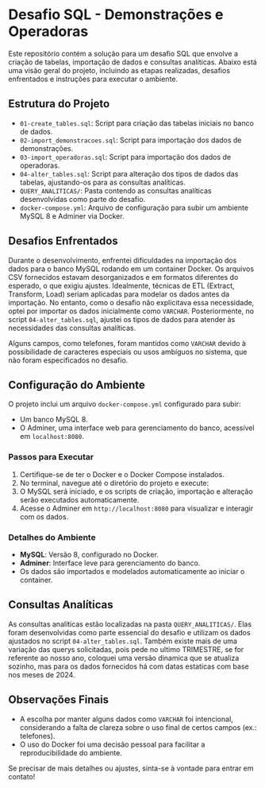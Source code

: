 # Desafio SQL - Demonstrações e Operadoras

Este repositório contém a solução para um desafio SQL que envolve a criação de tabelas, importação de dados e consultas analíticas. Abaixo está uma visão geral do projeto, incluindo as etapas realizadas, desafios enfrentados e instruções para executar o ambiente.

## Estrutura do Projeto

- `01-create_tables.sql`: Script para criação das tabelas iniciais no banco de dados.
- `02-import_demonstracoes.sql`: Script para importação dos dados de demonstrações.
- `03-import_operadoras.sql`: Script para importação dos dados de operadoras.
- `04-alter_tables.sql`: Script para alteração dos tipos de dados das tabelas, ajustando-os para as consultas analíticas.
- `QUERY_ANALITICAS/`: Pasta contendo as consultas analíticas desenvolvidas como parte do desafio.
- `docker-compose.yml`: Arquivo de configuração para subir um ambiente MySQL 8 e Adminer via Docker.

## Desafios Enfrentados

Durante o desenvolvimento, enfrentei dificuldades na importação dos dados para o banco MySQL rodando em um container Docker. Os arquivos CSV fornecidos estavam desorganizados e em formatos diferentes do esperado, o que exigiu ajustes. Idealmente, técnicas de ETL (Extract, Transform, Load) seriam aplicadas para modelar os dados antes da importação. No entanto, como o desafio não explicitava essa necessidade, optei por importar os dados inicialmente como `VARCHAR`. Posteriormente, no script `04-alter_tables.sql`, ajustei os tipos de dados para atender às necessidades das consultas analíticas.

Alguns campos, como telefones, foram mantidos como `VARCHAR` devido à possibilidade de caracteres especiais ou usos ambíguos no sistema, que não foram especificados no desafio.

## Configuração do Ambiente

O projeto inclui um arquivo `docker-compose.yml` configurado para subir:
- Um banco MySQL 8.
- O Adminer, uma interface web para gerenciamento do banco, acessível em `localhost:8080`.

### Passos para Executar

1. Certifique-se de ter o Docker e o Docker Compose instalados.
2. No terminal, navegue até o diretório do projeto e execute:
3.  O MySQL será iniciado, e os scripts de criação, importação e alteração serão executados automaticamente.
4. Acesse o Adminer em `http://localhost:8080` para visualizar e interagir com os dados.

### Detalhes do Ambiente
- **MySQL**: Versão 8, configurado no Docker.
- **Adminer**: Interface leve para gerenciamento do banco.
- Os dados são importados e modelados automaticamente ao iniciar o container.

## Consultas Analíticas

As consultas analíticas estão localizadas na pasta `QUERY_ANALITICAS/`. Elas foram desenvolvidas como parte essencial do desafio e utilizam os dados ajustados no script `04-alter_tables.sql`. Também existe mais de uma variação das querys solicitadas, pois pede no ultimo TRIMESTRE, se for referente ao nosso ano, coloquei uma versão dinamica que se atualiza sozinho, mas para os dados fornecidos há com datas estaticas com base nos meses de 2024.

## Observações Finais

- A escolha por manter alguns dados como `VARCHAR` foi intencional, considerando a falta de clareza sobre o uso final de certos campos (ex.: telefones).
- O uso do Docker foi uma decisão pessoal para facilitar a reproducibilidade do ambiente.

Se precisar de mais detalhes ou ajustes, sinta-se à vontade para entrar em contato!
